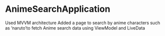 # AnimeSearchApplication

Used MVVM architecture
Added a page to search by anime characters such as ‘naruto’to fetch Anime search data using ViewModel and LiveData
